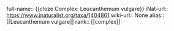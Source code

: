 

full-name:: {{cloze Complex: Leucanthemum vulgare}}
iNat-url:: https://www.inaturalist.org/taxa/1404861
wiki-url:: None
alias:: [[Leucanthemum vulgare]]
rank:: [[complex]]